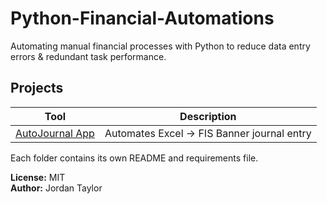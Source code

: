 # Python-Financial-Automations
Automating manual financial processes with Python to reduce data entry errors &amp; redundant task performance.

## Projects
| Tool | Description |
|------|--------------|
| [AutoJournal App](./autojournal_app/README.md) | Automates Excel → FIS Banner journal entry |

Each folder contains its own README and requirements file.

**License:** MIT  
**Author:** Jordan Taylor
